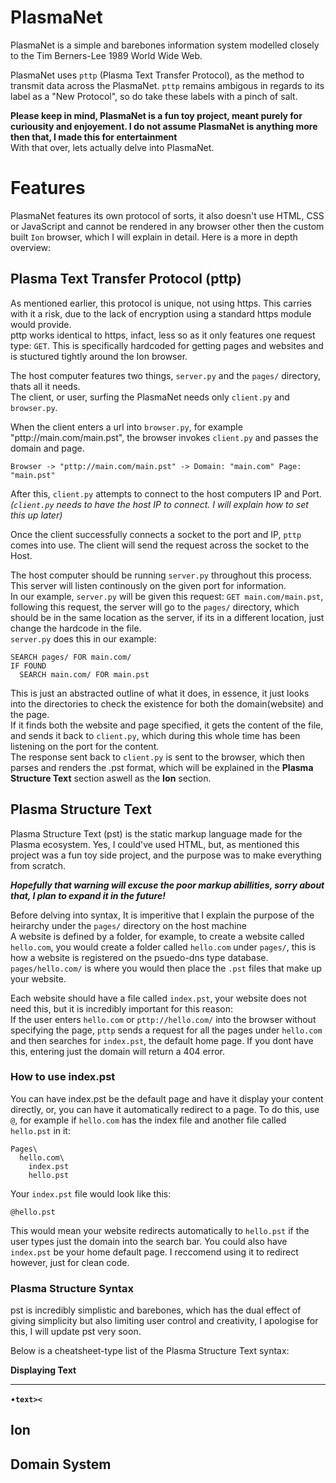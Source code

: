 # PlasmaNet 
PlasmaNet is a simple and barebones information system modelled closely to the Tim Berners-Lee 1989 World Wide Web.<br>

PlasmaNet uses `pttp` (Plasma Text Transfer Protocol), as the method to transmit data across the PlasmaNet. `pttp` remains ambigous in regards to its label as a "New Protocol", so do take these labels with a pinch of salt.<br>

<b>Please keep in mind, PlasmaNet is a fun toy project, meant purely for curiousity and enjoyement. I do not assume PlasmaNet is anything more then that, I made this for entertainment</b><br>
With that over, lets actually delve into PlasmaNet.
# Features
PlasmaNet features its own protocol of sorts, it also doesn't use HTML, CSS or JavaScript and cannot be rendered in any browser other then the custom built `Ion` browser, which I will explain in detail. Here is a more in depth overview:

## Plasma Text Transfer Protocol (pttp)
As mentioned earlier, this protocol is unique, not using https. This carries with it a risk, due to the lack of encryption using a standard https module would provide.<br>
pttp works identical to https, infact, less so as it only features one request type: `GET`. This is specifically hardcoded for getting pages and websites and is stuctured tightly around the Ion browser.<br>

The host computer features two things, `server.py` and the `pages/` directory, thats all it needs.<br>
The client, or user, surfing the PlasmaNet needs only `client.py` and `browser.py`.<br>

When the client enters a url into `browser.py`, for example "pttp://main.com/main.pst", the browser invokes `client.py` and passes the domain and page.<br>
```
Browser -> "pttp://main.com/main.pst" -> Domain: "main.com" Page: "main.pst"
```
After this, `client.py` attempts to connect to the host computers IP and Port.<br>
<i>(`client.py` needs to have the host IP to connect. I will explain how to set this up later)<br></i>

Once the client successfully connects a socket to the port and IP, `pttp` comes into use. The client will send the request across the socket to the Host.<br>

The host computer should be running `server.py` throughout this process. This server will listen continously on the given port for information.<br>
In our example, `server.py` will be given this request: `GET main.com/main.pst`, following this request, the server will go to the `pages/` directory, which should be in the same location as the server, if its in a different location, just change the hardcode in the file.<br>
`server.py` does this in our example:
```
SEARCH pages/ FOR main.com/
IF FOUND
  SEARCH main.com/ FOR main.pst
```
This is just an abstracted outline of what it does, in essence, it just looks into the directories to check the existence for both the domain(website) and the page.<br>
If it finds both the website and page specified, it gets the content of the file, and sends it back to `client.py`, which during this whole time has been listening on the port for the content.<br>
The response sent back to `client.py` is sent to the browser, which then parses and renders the .pst format, which will be explained in the <b>Plasma Structure Text</b> section aswell as the <b>Ion</b> section.<br>

## Plasma Structure Text
Plasma Structure Text (pst) is the static markup language made for the Plasma ecosystem. Yes, I could've used HTML, but, as mentioned this project was a fun toy side project, and the purpose was to make everything from scratch.<br>

***Hopefully that warning will excuse the poor markup abillities, sorry about that, I plan to expand it in the future!*** <br>

Before delving into syntax, It is imperitive that I explain the purpose of the heirarchy under the `pages/` directory on the host machine<br>
A website is defined by a folder, for example, to create a website called `hello.com`, you would create a folder called `hello.com` under `pages/`, this is how a website is registered on the psuedo-dns type database.<br>
`pages/hello.com/` is where you would then place the `.pst` files that make up your website.<br>

Each website should have a file called `index.pst`, your website does not need this, but it is incredibly important for this reason:<br>
If the user enters `hello.com` or `pttp://hello.com/` into the browser without specifying the page, `pttp` sends a request for all the pages under `hello.com` and then searches for `index.pst`, the default home page. If you dont have this, entering just the domain will return a 404 error.<br>

### How to use index.pst
You can have index.pst be the default page and have it display your content directly, or, you can have it automatically redirect to a page. To do this, use `@`, for example if `hello.com` has the index file and another file called `hello.pst` in it:
```
Pages\
  hello.com\
    index.pst
    hello.pst
```
Your `index.pst` file would look like this:
```
@hello.pst
```
This would mean your website redirects automatically to `hello.pst` if the user types just the domain into the search bar. You could also have `index.pst` be your home default page. I reccomend using it to redirect however, just for clean code.

### Plasma Structure Syntax
pst is incredibly simplistic and barebones, which has the dual effect of giving simplicity but also limiting user control and creativity, I apologise for this, I will update pst very soon.<br>

Below is a cheatsheet-type list of the Plasma Structure Text syntax:<br>

**Displaying Text**
<hr>

•**`text><`**

## Ion

## Domain System
